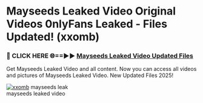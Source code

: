 # Mayseeds Leaked Video Original Videos 0nlyFans Leaked - Files Updated! (xxomb)

<h3>🔴 CLICK HERE 🌐==►► <a href="https://tinyurl.com/2jnfzry5" rel="nofollow">Mayseeds Leaked Video Updated Files</a></h3>

Get Mayseeds Leaked Video and all content. Now you can access all videos and pictures of Mayseeds Leaked Video. New Updated Files 2025!

[![xxomb](https://i.imgur.com/GyGTBgg.gif)](https://tinyurl.com/2jnfzry5)
mayseeds leak<br>
mayseeds leaked video